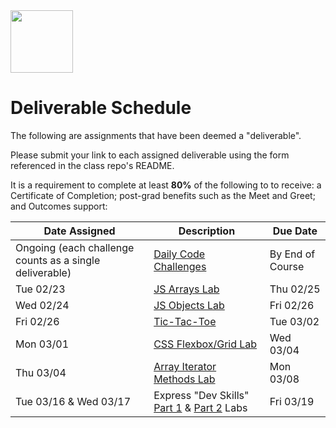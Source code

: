 <img src="https://i.imgur.com/2y0Lyzy.png" height="100">

# Deliverable Schedule

The following are assignments that have been deemed a "deliverable".

Please submit your link to each assigned deliverable using the form referenced in the class repo's README.

It is a requirement to complete at least **80%** of the following to to receive: a Certificate of Completion; post-grad benefits such as the Meet and Greet; and Outcomes support:

|Date Assigned|Description| Due Date |
|---|---|---|
|Ongoing (each challenge counts as a single deliverable)|[Daily Code Challenges](https://git.generalassemb.ly/SEI-CC/daily-js-code-challenges)| By End of Course |
| Tue 02/23 | [JS Arrays Lab](https://git.generalassemb.ly/SEI-CC/SEIR-02-22-21/blob/master/work/w01/d2/04-js-arrays-lab.md) | Thu 02/25 |
| Wed 02/24 | [JS Objects Lab](https://git.generalassemb.ly/SEI-CC/SEIR-02-22-21/blob/master/work/w01/d3/04-js-objects-lab.md) | Fri 02/26 |
| Fri 02/26 | [Tic-Tac-Toe](https://git.generalassemb.ly/SEI-CC/SEIR-02-22-21/tree/master/work/w01/d5/tic-tac-toe-weekend) | Tue 03/02 |
| Mon 03/01 | [CSS Flexbox/Grid Lab](https://git.generalassemb.ly/SEI-CC/SEIR-02-22-21/blob/master/work/w02/d1/04-flexbox-grid-lab.md) | Wed 03/04 |
| Thu 03/04 | [Array Iterator Methods Lab](https://git.generalassemb.ly/SEI-CC/SEIR-02-22-21/blob/master/work/w02/d4/03-array-methods-lab.md) | Mon 03/08 |
| Tue 03/16 & Wed 03/17 | Express "Dev Skills" [Part 1](https://git.generalassemb.ly/SEI-CC/SEIR-02-22-21/blob/master/work/w04/d2/03-04-dev-skills-lab-part-1.md) & [Part 2](https://git.generalassemb.ly/SEI-CC/SEIR-02-22-21/blob/master/work/w04/d3/04-dev-skills-lab-part-2.md) Labs | Fri 03/19 |


